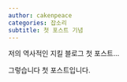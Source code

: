 ```yaml
---
author: cakenpeace
categories: 잡소리
subtitle: 첫 포스트 기념
---
```

저의 역사적인 지킬 블로그 첫 포스트...

그렇습니다 첫 포스트입니다.